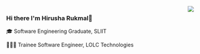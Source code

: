 <img align='right' src="https://github-readme-stats.vercel.app/api?username=HirushaRukmal&show_icons=true&count_private=true&theme=react&hide_border=true&bg_color=0D1117&icon_color=58a6ff&title_color=58a6ff">

### Hi there I'm Hirusha Rukmal👋

🎓 Software Engineering Graduate, SLIIT

👨🏻‍💻 Trainee Software Engineer, LOLC Technologies
